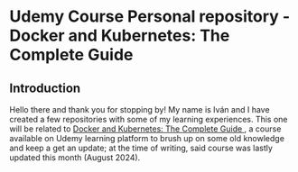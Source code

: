 # Udemy Course Personal repository - Docker and Kubernetes: The Complete Guide

## Introduction

Hello there and thank you for stopping by! My name is Iván and I have created a few repositories with some of my learning experiences. This one will be related to [Docker and Kubernetes: The Complete Guide
](https://www.udemy.com/course/docker-and-kubernetes-the-complete-guide/), a course available on Udemy learning platform to brush up on some old knowledge and keep a get an update; at the time of writing, said course was lastly updated this month (August 2024).